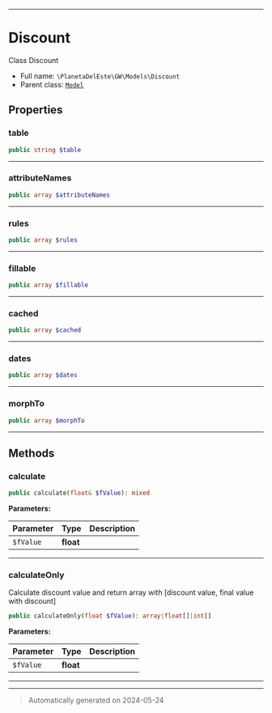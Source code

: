 ***

# Discount

Class Discount



* Full name: `\PlanetaDelEste\GW\Models\Discount`
* Parent class: [`Model`](../../../Model.md)



## Properties


### table



```php
public string $table
```






***

### attributeNames



```php
public array $attributeNames
```






***

### rules



```php
public array $rules
```






***

### fillable



```php
public array $fillable
```






***

### cached



```php
public array $cached
```






***

### dates



```php
public array $dates
```






***

### morphTo



```php
public array $morphTo
```






***

## Methods


### calculate



```php
public calculate(float& $fValue): mixed
```








**Parameters:**

| Parameter | Type | Description |
|-----------|------|-------------|
| `$fValue` | **float** |  |





***

### calculateOnly

Calculate discount value and return array with [discount value, final value with discount]

```php
public calculateOnly(float $fValue): array|float[]|int[]
```








**Parameters:**

| Parameter | Type | Description |
|-----------|------|-------------|
| `$fValue` | **float** |  |





***


***
> Automatically generated on 2024-05-24
